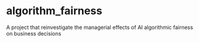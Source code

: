 # algorithm_fairness
A project that reinvestigate the managerial effects of AI algorithmic fairness on business decisions

